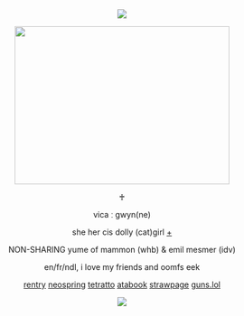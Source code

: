 &nbsp;
<div align="center">

![](https://komarev.com/ghpvc/?username=moidix&label=🗝&color=18263b&abbreviated=true)

<img src="https://i.postimg.cc/GpHhxNjy/tumblr-d7c3d30823bd10cba14cab954240661b-38f34643-500.gif" width="380" height="280">

♰

vica ː gwyn(ne)

she her cis dolly (cat)girl [+](https://pronouns.cc/@jiluka)

NON-SHARING yume of mammon (whb) & emil mesmer (idv)

en/fr/ndl, i love my friends and oomfs eek

[rentry](https://rentry.co/wrecked) [neospring](https://neospring.org/@gurohime) [tetratto](https://tetratto.com/@kaiser) [atabook](https://wxs.atabook.org) [strawpage](https://mdma.straw.page) [guns.lol](https://guns.lol/lesbian)
 
![](https://spotify-github-profile.kittinanx.com/api/view.svg?uid=314mkicxlkkdu2xbfq5sn4qlspni&cover_image=true&theme=natemoo-re&show_offline=true&background_color=121212&interchange=false&bar_color=1448c2&bar_color_cover=false)
<div>
